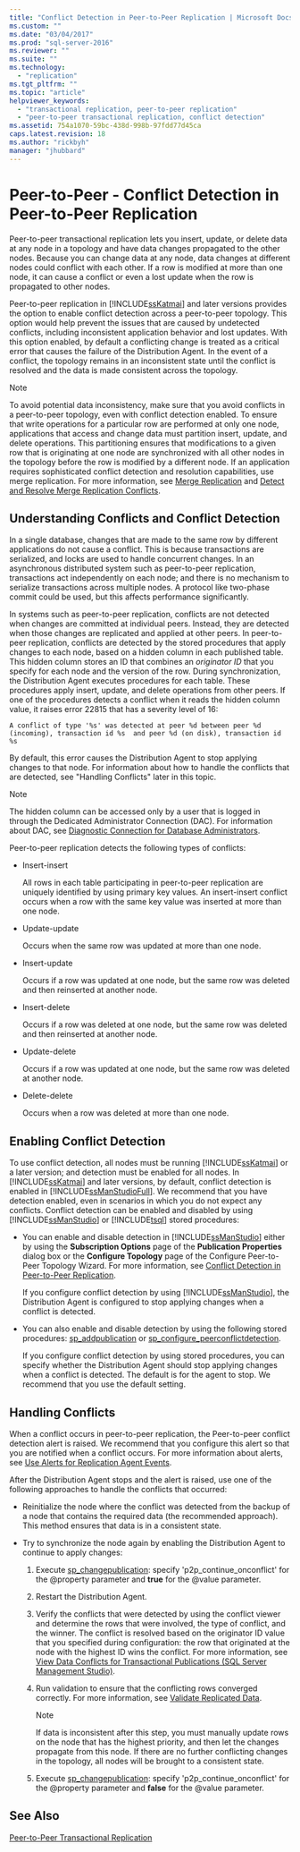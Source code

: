 ```yaml
---
title: "Conflict Detection in Peer-to-Peer Replication | Microsoft Docs"
ms.custom: ""
ms.date: "03/04/2017"
ms.prod: "sql-server-2016"
ms.reviewer: ""
ms.suite: ""
ms.technology: 
  - "replication"
ms.tgt_pltfrm: ""
ms.topic: "article"
helpviewer_keywords: 
  - "transactional replication, peer-to-peer replication"
  - "peer-to-peer transactional replication, conflict detection"
ms.assetid: 754a1070-59bc-438d-998b-97fdd77d45ca
caps.latest.revision: 18
ms.author: "rickbyh"
manager: "jhubbard"
---
```

# Peer-to-Peer - Conflict Detection in Peer-to-Peer Replication
  Peer-to-peer transactional replication lets you insert, update, or delete data at any node in a topology and have data changes propagated to the other nodes. Because you can change data at any node, data changes at different nodes could conflict with each other. If a row is modified at more than one node, it can cause a conflict or even a lost update when the row is propagated to other nodes.  
  
 Peer-to-peer replication in [!INCLUDE[ssKatmai](../../../analysis-services/data-mining/includes/sskatmai-md.md)] and later versions provides the option to enable conflict detection across a peer-to-peer topology. This option would help prevent the issues that are caused by undetected conflicts, including inconsistent application behavior and lost updates. With this option enabled, by default a conflicting change is treated as a critical error that causes the failure of the Distribution Agent. In the event of a conflict, the topology remains in an inconsistent state until the conflict is resolved and the data is made consistent across the topology.  
  
> [!NOTE]  
>  To avoid potential data inconsistency, make sure that you avoid conflicts in a peer-to-peer topology, even with conflict detection enabled. To ensure that write operations for a particular row are performed at only one node, applications that access and change data must partition insert, update, and delete operations. This partitioning ensures that modifications to a given row that is originating at one node are synchronized with all other nodes in the topology before the row is modified by a different node. If an application requires sophisticated conflict detection and resolution capabilities, use merge replication. For more information, see [Merge Replication](../../../relational-databases/replication/merge/merge-replication.md) and [Detect and Resolve Merge Replication Conflicts](../Topic/Detect%20and%20Resolve%20Merge%20Replication%20Conflicts.md).  
  
## Understanding Conflicts and Conflict Detection  
 In a single database, changes that are made to the same row by different applications do not cause a conflict. This is because transactions are serialized, and locks are used to handle concurrent changes. In an asynchronous distributed system such as peer-to-peer replication, transactions act independently on each node; and there is no mechanism to serialize transactions across multiple nodes. A protocol like two-phase commit could be used, but this affects performance significantly.  
  
 In systems such as peer-to-peer replication, conflicts are not detected when changes are committed at individual peers. Instead, they are detected when those changes are replicated and applied at other peers. In peer-to-peer replication, conflicts are detected by the stored procedures that apply changes to each node, based on a hidden column in each published table. This hidden column stores an ID that combines an *originator ID* that you specify for each node and the version of the row. During synchronization, the Distribution Agent executes procedures for each table. These procedures apply insert, update, and delete operations from other peers. If one of the procedures detects a conflict when it reads the hidden column value, it raises error 22815 that has a severity level of 16:  
  
 `A conflict of type '%s' was detected at peer %d between peer %d (incoming), transaction id %s  and peer %d (on disk), transaction id %s`  
  
 By default, this error causes the Distribution Agent to stop applying changes to that node. For information about how to handle the conflicts that are detected, see "Handling Conflicts" later in this topic.  
  
> [!NOTE]  
>  The hidden column can be accessed only by a user that is logged in through the Dedicated Administrator Connection (DAC). For information about DAC, see [Diagnostic Connection for Database Administrators](../../../database-engine/configure/windows/diagnostic-connection-for-database-administrators.md).  
  
 Peer-to-peer replication detects the following types of conflicts:  
  
-   Insert-insert  
  
     All rows in each table participating in peer-to-peer replication are uniquely identified by using primary key values. An insert-insert conflict occurs when a row with the same key value was inserted at more than one node.  
  
-   Update-update  
  
     Occurs when the same row was updated at more than one node.  
  
-   Insert-update  
  
     Occurs if a row was updated at one node, but the same row was deleted and then reinserted at another node.  
  
-   Insert-delete  
  
     Occurs if a row was deleted at one node, but the same row was deleted and then reinserted at another node.  
  
-   Update-delete  
  
     Occurs if a row was updated at one node, but the same row was deleted at another node.  
  
-   Delete-delete  
  
     Occurs when a row was deleted at more than one node.  
  
## Enabling Conflict Detection  
 To use conflict detection, all nodes must be running [!INCLUDE[ssKatmai](../../../analysis-services/data-mining/includes/sskatmai-md.md)] or a later version; and detection must be enabled for all nodes. In [!INCLUDE[ssKatmai](../../../analysis-services/data-mining/includes/sskatmai-md.md)] and later versions, by default, conflict detection is enabled in [!INCLUDE[ssManStudioFull](../../../advanced-analytics/r-services/includes/ssmanstudiofull-md.md)]. We recommend that you have detection enabled, even in scenarios in which you do not expect any conflicts. Conflict detection can be enabled and disabled by using [!INCLUDE[ssManStudio](../../../advanced-analytics/r-services/includes/ssmanstudio-md.md)] or [!INCLUDE[tsql](../../../advanced-analytics/r-services/includes/tsql-md.md)] stored procedures:  
  
-   You can enable and disable detection in [!INCLUDE[ssManStudio](../../../advanced-analytics/r-services/includes/ssmanstudio-md.md)] either by using the **Subscription Options** page of the **Publication Properties** dialog box or the **Configure Topology** page of the Configure Peer-to-Peer Topology Wizard. For more information, see [Conflict Detection in Peer-to-Peer Replication](../Topic/Conflict%20Detection%20in%20Peer-to-Peer%20Replication.md).  
  
     If you configure conflict detection by using [!INCLUDE[ssManStudio](../../../advanced-analytics/r-services/includes/ssmanstudio-md.md)], the Distribution Agent is configured to stop applying changes when a conflict is detected.  
  
-   You can also enable and disable detection by using the following stored procedures: [sp_addpublication](../../../relational-databases/system-stored-procedures/sp-addpublication-transact-sql.md) or [sp_configure_peerconflictdetection](../../../relational-databases/system-stored-procedures/sp-configure-peerconflictdetection-transact-sql.md).  
  
     If you configure conflict detection by using stored procedures, you can specify whether the Distribution Agent should stop applying changes when a conflict is detected. The default is for the agent to stop. We recommend that you use the default setting.  
  
## Handling Conflicts  
 When a conflict occurs in peer-to-peer replication, the Peer-to-peer conflict detection alert is raised. We recommend that you configure this alert so that you are notified when a conflict occurs. For more information about alerts, see [Use Alerts for Replication Agent Events](../../../relational-databases/replication/agents/use-alerts-for-replication-agent-events.md).  
  
 After the Distribution Agent stops and the alert is raised, use one of the following approaches to handle the conflicts that occurred:  
  
-   Reinitialize the node where the conflict was detected from the backup of a node that contains the required data (the recommended approach). This method ensures that data is in a consistent state.  
  
-   Try to synchronize the node again by enabling the Distribution Agent to continue to apply changes:  
  
    1.  Execute [sp_changepublication](../../../relational-databases/system-stored-procedures/sp-changepublication-transact-sql.md): specify 'p2p_continue_onconflict' for the @property parameter and **true** for the @value parameter.  
  
    2.  Restart the Distribution Agent.  
  
    3.  Verify the conflicts that were detected by using the conflict viewer and determine the rows that were involved, the type of conflict, and the winner. The conflict is resolved based on the originator ID value that you specified during configuration: the row that originated at the node with the highest ID wins the conflict. For more information, see [View Data Conflicts for Transactional Publications &#40;SQL Server Management Studio&#41;](../../../relational-databases/replication/view-data-conflicts-for-transactional-publications-sql-server-management-studio.md).  
  
    4.  Run validation to ensure that the conflicting rows converged correctly. For more information, see [Validate Replicated Data](../../../relational-databases/replication/validate-replicated-data.md).  
  
        > [!NOTE]  
        >  If data is inconsistent after this step, you must manually update rows on the node that has the highest priority, and then let the changes propagate from this node. If there are no further conflicting changes in the topology, all nodes will be brought to a consistent state.  
  
    5.  Execute [sp_changepublication](../../../relational-databases/system-stored-procedures/sp-changepublication-transact-sql.md): specify 'p2p_continue_onconflict' for the @property parameter and **false** for the @value parameter.  
  
## See Also  
 [Peer-to-Peer Transactional Replication](../Topic/Peer-to-Peer%20Transactional%20Replication.md)  
  
  